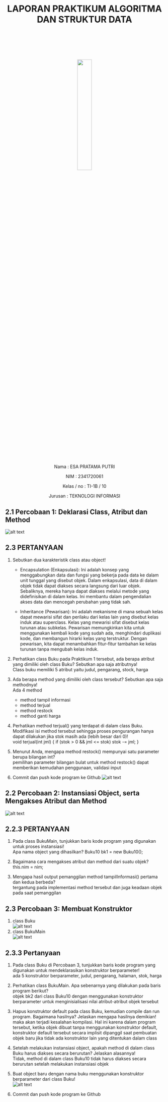 # <p align ="center">  LAPORAN PRAKTIKUM ALGORITMA DAN STRUKTUR DATA </p> 
<br><br><br><br>

<p align="center">
   <img src="https://static.wikia.nocookie.net/logopedia/images/8/8a/Politeknik_Negeri_Malang.png/revision/latest?cb=20190922202558" width="30%"> </p>

<br><br><br><br><br>

<p align = "center"> Nama       : ESA PRATAMA PUTRI </p>
<p align = "center"> NIM        : 2341720061 </p>
<p align = "center"> Kelas / no : TI-1B / 10 </p>
<p align = "center"> Jurusan    : TEKNOLOGI INFORMASI </p>

## 2.1 Percobaan 1: Deklarasi Class, Atribut dan Method
![alt text](<img/WhatsApp Image 2024-02-21 at 13.12.58_e580064f.jpg>)

## 2.3 PERTANYAAN
1. Sebutkan dua karakteristik class atau object!<br>
      - Encapsulation (Enkapsulasi): Ini adalah konsep yang menggabungkan data dan fungsi yang bekerja pada data ke dalam unit tunggal yang disebut objek. Dalam enkapsulasi, data di dalam objek tidak dapat diakses secara langsung dari luar objek. Sebaliknya, mereka hanya dapat diakses melalui metode yang didefinisikan di dalam kelas. Ini membantu dalam pengendalian akses data dan mencegah perubahan yang tidak sah.

      - Inheritance (Pewarisan): Ini adalah mekanisme di mana sebuah kelas dapat mewarisi sifat dan perilaku dari kelas lain yang disebut kelas induk atau superclass. Kelas yang mewarisi sifat disebut kelas turunan atau subkelas. Pewarisan memungkinkan kita untuk menggunakan kembali kode yang sudah ada, menghindari duplikasi kode, dan membangun hirarki kelas yang terstruktur. Dengan pewarisan, kita dapat menambahkan fitur-fitur tambahan ke kelas turunan tanpa mengubah kelas induk.

2. Perhatikan class Buku pada Praktikum 1 tersebut, ada berapa atribut yang dimiliki oleh class
Buku? Sebutkan apa saja atributnya!<br>
      Class buku memiliki 5 atribut yaitu judul, pengarang, stock, harga

3. Ada berapa method yang dimiliki oleh class tersebut? Sebutkan apa saja methodnya!<br>
      Ada 4 method
      - method tampil informasi
      - method terjual
      - method restock
      - method ganti harga

4. Perhatikan method terjual() yang terdapat di dalam class Buku. Modifikasi isi method tersebut
sehingga proses pengurangan hanya dapat dilakukan jika stok masih ada (lebih besar dari 0)!<br>
      void terjual(int jml) {
        if (stok > 0 && jml <= stok)
            stok -= jml;
    }

5. Menurut Anda, mengapa method restock() mempunyai satu parameter berupa bilangan int?<br>
   pemilihan parameter bilangan bulat untuk method restock() dapat memberikan kemudahan penggunaan, validasi input

6. Commit dan push kode program ke Github
![alt text](image.png)

## 2.2 Percobaan 2: Instansiasi Object, serta Mengakses Atribut dan Method
![alt text](image-1.png)

## 2.2.3 PERTANYAAN
1. Pada class BukuMain, tunjukkan baris kode program yang digunakan untuk proses instansiasi!<br>
Apa nama object yang dihasilkan?
      Buku10 bk1 = new Buku10();

2. Bagaimana cara mengakses atribut dan method dari suatu objek?<br>
      this.nim = nim;

3. Mengapa hasil output pemanggilan method tampilInformasi() pertama dan kedua berbeda?<br>
      tergantung pada implementasi method tersebut dan juga keadaan objek pada saat pemanggilan

## 2.3 Percobaan 3: Membuat Konstruktor
1. class Buku <br>
![alt text](<img/WhatsApp Image 2024-02-21 at 14.53.27_26c96956.jpg>)
2. class BukuMain <br>
![alt text](image-2.png)

## 2.3.3 Pertanyaan
1. Pada class Buku di Percobaan 3, tunjukkan baris kode program yang digunakan untuk
mendeklarasikan konstruktor berparameter!<br>
      ada 5 konstruktor berparameter, judul, pengarang, halaman, stok, harga

2. Perhatikan class BukuMain. Apa sebenarnya yang dilakukan pada baris program berikut?<br>
      objek bk2 dari class Buku10 dengan menggunakan konstruktor berparameter untuk menginisialisasi nilai atribut-atribut objek tersebut

3. Hapus konstruktor default pada class Buku, kemudian compile dan run program. Bagaimana
hasilnya? Jelaskan mengapa hasilnya demikian!<br>
      maka akan terjadi kesalahan kompilasi. Hal ini karena dalam program tersebut, ketika objek dibuat tanpa menggunakan konstruktor default, konstruktor default tersebut secara implisit dipanggil saat pembuatan objek baru jika tidak ada konstruktor lain yang ditentukan dalam class

4. Setelah melakukan instansiasi object, apakah method di dalam class Buku harus diakses
secara berurutan? Jelaskan alasannya!<br>
      Tidak, method di dalam class Buku10 tidak harus diakses secara berurutan setelah melakukan instansiasi objek

5. Buat object baru dengan nama buku<NamaMahasiswa> menggunakan konstruktor
berparameter dari class Buku!<br>
      ![alt text](image-3.png)

6. Commit dan push kode program ke Github<br>
